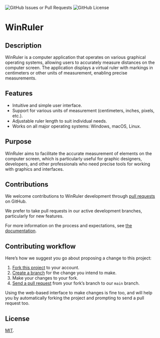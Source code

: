 ![GitHub Issues or Pull Requests](https://img.shields.io/github/issues/dompiotr85/WinRuler)
![GitHub License](https://img.shields.io/github/license/dompiotr85/WinRuler)

# WinRuler

## Description

WinRuler is a computer application that operates on various graphical operating systems, allowing users to
accurately measure distances on the computer screen. The application displays a virtual ruler with markings
in centimeters or other units of measurement, enabling precise measurements.

## Features

- Intuitive and simple user interface.
- Support for various units of measurement (centimeters, inches, pixels, etc.).
- Adjustable ruler length to suit individual needs.
- Works on all major operating systems: Windows, macOS, Linux.

## Purpose

WinRuler aims to facilitate the accurate measurement of elements on the computer screen, which is particularly
useful for graphic designers, developers, and other professionals who need precise tools for working with
graphics and interfaces.

## Contributions

We welcome contributions to WinRuler development through [pull requests](https://github.com/dompiotr85/WinRuler/pulls/) on GitHub.

We prefer to take pull requests in our active development branches, particularly for new features.

For more information on the process and expectations, see [the documentation](https://github.com/dompiotr85/WinRuler/tree/main/Documentation/).


## Contributing workflow

Here’s how we suggest you go about proposing a change to this project:

1. [Fork this project][fork] to your account.
2. [Create a branch][branch] for the change you intend to make.
3. Make your changes to your fork.
4. [Send a pull request][pr] from your fork’s branch to our `main` branch.

Using the web-based interface to make changes is fine too, and will help you
by automatically forking the project and prompting to send a pull request too.

[fork]: https://help.github.com/articles/fork-a-repo/
[branch]: https://help.github.com/articles/creating-and-deleting-branches-within-your-repository
[pr]: https://help.github.com/articles/using-pull-requests/

## License

[MIT](./LICENSE).